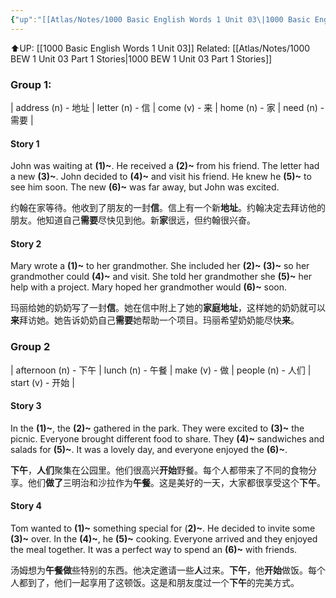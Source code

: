 ```yaml
---
{"up":"[[Atlas/Notes/1000 Basic English Words 1 Unit 03\|1000 Basic English Words 1 Unit 03]]","dg-publish":true,"permalink":"/atlas/notes/1000-bew-1-unit-03-part-1-stories-cloze-questions/","dgPassFrontmatter":true}
---
```


⬆️UP: [[1000 Basic English Words 1 Unit 03]]
Related: [[Atlas/Notes/1000 BEW 1 Unit 03 Part 1 Stories\|1000 BEW 1 Unit 03 Part 1 Stories]]

### Group 1:
| address (n) - 地址 | letter (n) - 信 | come (v) - 来 | home (n) - 家 | need (n) - 需要 |
#### Story 1

John was waiting at **(1)~**. He received a **(2)~** from his friend. The letter had a new **(3)~**. John decided to **(4)~** and visit his friend. He knew he **(5)~** to see him soon. The new **(6)~** was far away, but John was excited.

约翰在家等待。他收到了朋友的一封**信**。信上有一个新**地址**。约翰决定去拜访他的朋友。他知道自己**需要**尽快见到他。新**家**很远，但约翰很兴奋。

#### Story 2
Mary wrote a **(1)~** to her grandmother. She included her **(2)~ (3)~** so her grandmother could **(4)~** and visit. She told her grandmother she **(5)~** her help with a project. Mary hoped her grandmother would **(6)~** soon.

玛丽给她的奶奶写了一封**信**。她在信中附上了她的**家庭地址**，这样她的奶奶就可以**来**拜访她。她告诉奶奶自己**需要**她帮助一个项目。玛丽希望奶奶能尽快**来**。

### Group 2
|  afternoon (n) - 下午 | lunch (n) - 午餐 | make (v) - 做 | people (n) - 人们 | start (v) - 开始 |
#### Story 3

In the **(1)~**, the **(2)~** gathered in the park. They were excited to **(3)~** the picnic. Everyone brought different food to share. They **(4)~** sandwiches and salads for **(5)~**. It was a lovely day, and everyone enjoyed the **(6)~**.

**下午**，**人们**聚集在公园里。他们很高兴**开始**野餐。每个人都带来了不同的食物分享。他们**做了**三明治和沙拉作为**午餐**。这是美好的一天，大家都很享受这个**下午**。

#### Story 4
Tom wanted to **(1)~** something special for (**2)~**. He decided to invite some **(3)~** over. In the **(4)~**, he **(5)~** cooking. Everyone arrived and they enjoyed the meal together. It was a perfect way to spend an **(6)~** with friends.

汤姆想为**午餐做**些特别的东西。他决定邀请一些**人**过来。**下午**，他**开始**做饭。每个人都到了，他们一起享用了这顿饭。这是和朋友度过一个**下午**的完美方式。